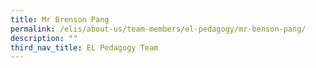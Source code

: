 ```yaml
---
title: Mr Brenson Pang
permalink: /elis/about-us/team-members/el-pedagogy/mr-benson-pang/
description: ""
third_nav_title: EL Pedagogy Team
---
```

